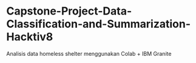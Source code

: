 # Capstone-Project-Data-Classification-and-Summarization-Hacktiv8
Analisis data homeless shelter menggunakan Colab + IBM Granite
